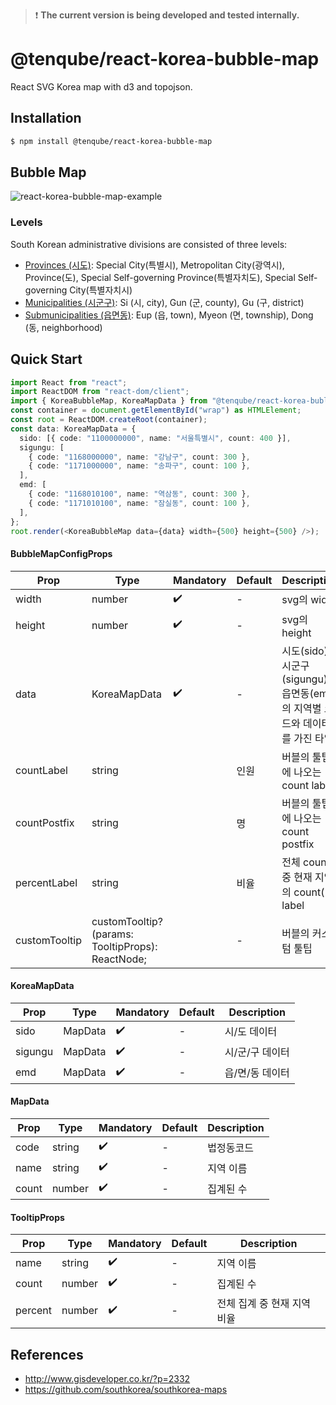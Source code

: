 > ❗ **The current version is being developed and tested internally.**

# @tenqube/react-korea-bubble-map

React SVG Korea map with d3 and topojson.

## Installation

```sh
$ npm install @tenqube/react-korea-bubble-map
```

## Bubble Map

![react-korea-bubble-map-example](https://github.com/TENQUBE/react-korea-bubble-map/assets/45587474/f1ee9a36-aed8-4359-bacc-3d08ec160acb)

### Levels

South Korean administrative divisions are consisted of three levels:

- [Provinces (시도)](http://en.wikipedia.org/wiki/Administrative_divisions_of_South_Korea#Provincial_level_divisions): Special City(특별시), Metropolitan City(광역시), Province(도), Special Self-governing Province(특별자치도), Special Self-governing City(특별자치시)
- [Municipalities (시군구)](http://en.wikipedia.org/wiki/Administrative_divisions_of_South_Korea#Municipal_level_divisions): Si (시, city), Gun (군, county), Gu (구, district)
- [Submunicipalities (읍면동)](http://en.wikipedia.org/wiki/Administrative_divisions_of_South_Korea#Submunicipal_level_divisions): Eup (읍, town), Myeon (면, township), Dong (동, neighborhood)

## Quick Start

```ts
import React from "react";
import ReactDOM from "react-dom/client";
import { KoreaBubbleMap, KoreaMapData } from "@tenqube/react-korea-buble-map";
const container = document.getElementById("wrap") as HTMLElement;
const root = ReactDOM.createRoot(container);
const data: KoreaMapData = {
  sido: [{ code: "1100000000", name: "서울특별시", count: 400 }],
  sigungu: [
    { code: "1168000000", name: "강남구", count: 300 },
    { code: "1171000000", name: "송파구", count: 100 },
  ],
  emd: [
    { code: "1168010100", name: "역삼동", count: 300 },
    { code: "1171010100", name: "잠실동", count: 100 },
  ],
};
root.render(<KoreaBubbleMap data={data} width={500} height={500} />);
```

#### BubbleMapConfigProps

| Prop          | Type                                             | Mandatory          | Default | Description                                                                 |
| ------------- | ------------------------------------------------ | ------------------ | ------- | --------------------------------------------------------------------------- |
| width         | number                                           | :heavy_check_mark: | -       | svg의 width                                                                 |
| height        | number                                           | :heavy_check_mark: | -       | svg의 height                                                                |
| data          | KoreaMapData                                     | :heavy_check_mark: | -       | 시도(sido), 시군구(sigungu), 읍면동(emd)의 지역별 코드와 데이터를 가진 타입 |
| countLabel    | string                                           |                    | 인원    | 버블의 툴팁에 나오는 count label                                            |
| countPostfix  | string                                           |                    | 명      | 버블의 툴팁에 나오는 count postfix                                          |
| percentLabel  | string                                           |                    | 비율    | 전체 count 중 현재 지역의 count(%) label                                    |
| customTooltip | customTooltip?(params: TooltipProps): ReactNode; |                    | -       | 버블의 커스텀 툴팁                                                          |

#### KoreaMapData

| Prop    | Type    | Mandatory          | Default | Description     |
| ------- | ------- | ------------------ | ------- | --------------- |
| sido    | MapData | :heavy_check_mark: | -       | 시/도 데이터    |
| sigungu | MapData | :heavy_check_mark: | -       | 시/군/구 데이터 |
| emd     | MapData | :heavy_check_mark: | -       | 읍/면/동 데이터 |

#### MapData

| Prop  | Type   | Mandatory          | Default | Description |
| ----- | ------ | ------------------ | ------- | ----------- |
| code  | string | :heavy_check_mark: | -       | 법정동코드  |
| name  | string | :heavy_check_mark: | -       | 지역 이름   |
| count | number | :heavy_check_mark: | -       | 집계된 수   |

#### TooltipProps

| Prop    | Type   | Mandatory          | Default | Description                 |
| ------- | ------ | ------------------ | ------- | --------------------------- |
| name    | string | :heavy_check_mark: | -       | 지역 이름                   |
| count   | number | :heavy_check_mark: | -       | 집계된 수                   |
| percent | number | :heavy_check_mark: | -       | 전체 집계 중 현재 지역 비율 |

## References

- http://www.gisdeveloper.co.kr/?p=2332
- https://github.com/southkorea/southkorea-maps
